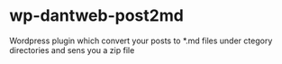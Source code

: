 # wp-dantweb-post2md
Wordpress plugin which convert your posts to *.md files under ctegory directories and sens you a zip file
